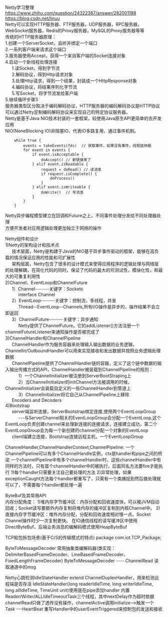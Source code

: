 Netty学习整理&emsp;&ensp;https://www.zhihu.com/question/24322387/answer/282001188 &emsp;&ensp; https://blog.csdn.net/linuu      
Netty可以实现HTTP服务器、FTP服务器，UDP服务器，RPC服务器，WebSocket服务器，Redis的Proxy服务器，MySQL的Proxy服务器等等   
传统的HTTP服务器原理：    
1.创建一个ServerSocket，监听并绑定一个端口   
2.一系列客户端来请求这个端口   
3.服务器使用Accept，获得一个来自客户端的Socket连接对象  
4.启动一个新线程处理连接   
&emsp;&ensp;1.读Socket，得到字节流   
&emsp;&ensp;2.解码协议，得到Http请求对象   
&emsp;&ensp;3.处理Http请求，得到一个结果，封装成一个HttpResponse对象   
&emsp;&ensp;4.编码协议，将结果序列化字节流   
&emsp;&ensp;5.写Socket，将字节流发给客户端   
5.继续循环步骤3   
服务器类型区分取决于编码解码协议，HTTP服务器的编码解码协议是HTTP协议   
可以通过Netty定制编码解码协议来实现自己的特定协议服务器。   
Netty是基于Java NIO技术封装的一套框架，较使用Java原生API更简单的去开发应用       
NIO(NoneBlocking IO)非阻塞IO，代表IO多路复用，通过事件机制。   
```angular2html
    while true {
        events = takeEvents(fds)  // 获取事件，如果没有事件，线程就休眠
        for event in events {
            if event.isAcceptable {
                doAccept() // 新链接来了
            } elif event.isReadable {
                request = doRead() // 读消息
                if request.isComplete() {
                    doProcess()
                }
            } elif event.isWriteable {
                doWrite()  // 写消息
            }
        }
    }
```  

Netty异步编程模型建立在回调和Future之上，不同事件处理分发给不同处理器处理    
方便开发者对应用逻辑处理更加独立于网络的操作
      
Netty组件和设计     
1)Netty的架构设计和技术点      
&emsp;&ensp;技术层面，Netty是构建于Java的NIO基于异步事件驱动的框架，能够在高负载的情况保证应用的性能和可扩展性     
&emsp;&ensp;架构层面，Netty包含了很多的设计模式来使得应用程序的逻辑处理与网络层的处理解耦，在简化代码的同时，保证了代码的最大的可测试性，模块化性，和最大的可重复利用性     
2)Channel、EventLoop和ChannelFuture     
&emsp;&ensp;1）Channel-------关键字：Sockets     
&emsp;&ensp;&emsp;&ensp;interface Channel          
&emsp;&ensp;2）EventLoop-------关键字：控制流，多线程，并发     
&emsp;&ensp;&emsp;&ensp;Thread--EventLoop--Channels,所有I/O操作是异步的，操作结果不会立即返回     
&emsp;&ensp;3）ChannelFuture-------关键字：异步通知     
&emsp;&ensp;&emsp;&ensp;Netty提供了ChannelFuture，它的addListener()方法注册一个channelFutureListener来通知操作是否被完成了     
3)ChannelHandler和ChannelPipeline     
&emsp;&ensp;ChannelHandler作为服务容器来处理输入输出数据的业务逻辑，ChannelIn/OutboundHandler可以用来实现接收和发出数据并按照业务逻辑处理数据     
&emsp;&ensp;ChannelPipeline提供了ChannelHandler链的容器，定义了这个链中数据的输入输出传播方式的API，ChannelHandler被装载到ChannelPipeline的规则：     
&emsp;&ensp;&emsp;&ensp;1）一个ChannelInitializer被注册到ServerBootStraping上     
&emsp;&ensp;&emsp;&ensp;2）当ChannelInitializer的initChannel方法被调用的时候，ChannelInitializer会装载自定义的一些ChannelHandler到管道上     
&emsp;&ensp;&emsp;&ensp;3）ChannelInitializer将它自己从ChannelPipeline上移除     
&emsp;&ensp;Encoders and Decoders         
4)Bootstrap     
&emsp;&ensp;server端监听连接，ServerBootstrap绑定连接,使用两个EventLoopGroup     
&emsp;&ensp;&emsp;&ensp;---与ServerChannel相关的EventLoopGroup会分配一个EventLoop,这个EventLoop负责创建channel来处理新连接的连接请求，连接建立成功，第二个EventLoopGroup会为每一个新创建的channel分配一个对象的EventLoop     
&emsp;&ensp;client端建立连接，Bootstrap连接远程主机，一个EventLoopGroup     


ChannelHandler,ChannelHandlerContext,ChannelPipeline:
    一个ChannelPipeline可以有多个ChannelHandle实例，ctx是handler和pipe之间的桥梁
    一个channelPipeline中有多个channelHandler时，这些channelHandler中有同样的方法时，只有首个channelHandler中的被执行，后面同名方法要fire才能执行
    1)每个handler只需要关注自己要处理的方法
    2)异常处理，如果 exceptionCaught方法每个handler都重写了，只需有一个类捕捉到然后做处理就可以了，不需要每个handler都处理一遍
    
ByteBuf及其常用API    
   内存分配角度：
   1)堆内存字节缓冲区：内存分配和回收速度快，可以被JVM自动回收；Socket读写要额外内存复制将堆内存的缓冲区复制到内核Channel中。
   2)直接内存字节缓冲区：堆外内存分配，分配和回收速度相对慢一点。Socket Channel操作时少一次复制更快。
   在IO通信线程的读写缓冲区中使用DirectByteBuf，后端业务消息的编解码模式使用HeapByteBuf
   
TCP粘包拆包场景(基于C/S的传输模式的特点)
   package com.iot.TCP_Package;
   
ByteToMessageDecoder 常用抽象类编解码器(类实现：DelimiterBasedFrameDecoder、LineBasedFrameDecoder、FixedLengthFrameDecoder)
    ByteToMessageDecoder ---- ChannelRead 读取通道中的msg
    
Netty心跳检测IdleStateHandler extend ChannelDuplexHandler，用来检测远程端是否存活
     IdleStateHandler(long readerIdleTime, long writerIdleTime, long allIdleTime, TimeUnit unit)使用是在pipe添加handler
     内置Reader/Writer/ALLIdleTimeoutTask三个线程，其中nextDelay作为超时依据
     channelRead只做了透传没有操作，channelActive调用initialize-->触发一个Task
     ---HeartBeat 重写Handler中的userEventTriggered来控制包的发送和接收
     
     
    
   
   
    
        
















